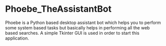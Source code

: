 # Phoebe_TheAssistantBot
Phoebe is a Python based desktop assistant bot which helps you to perform some system based tasks but basically helps in performing all the web based searches. A simple Tkinter GUI is used in order to start this application. 

